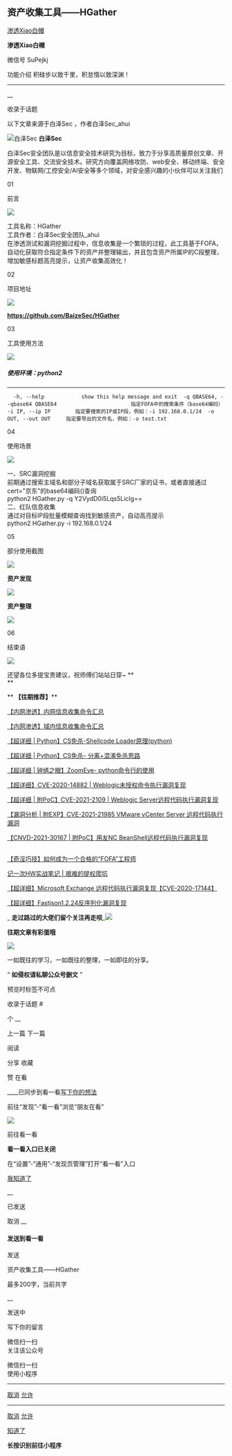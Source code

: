 ##  资产收集工具——HGather

[ 渗透Xiao白帽 ](javascript:void\(0\);)

**渗透Xiao白帽** ![]()

微信号 SuPejkj

功能介绍 积硅步以致千里，积怠惰以致深渊！

____

__

收录于话题

以下文章来源于白泽Sec ，作者白泽Sec_ahui

![白泽Sec](http://wx.qlogo.cn/mmhead/Q3auHgzwzM7gibNcIR9f4AKibySMAatib3FVgdJkvb6ksfiaVcPn3jE5ag/0)
**白泽Sec**

白泽Sec安全团队是以信息安全技术研究为目标，致力于分享高质量原创文章、开源安全工具、交流安全技术。研究方向覆盖网络攻防、web安全、移动终端、安全开发、物联网/工控安全/AI安全等多个领域，对安全感兴趣的小伙伴可以关注我们

01

前言  

![](https://gitee.com/fuli009/images/raw/master/public/20210806180350.png)  

  

  
  
工具名称：HGather  
工具作者：白泽Sec安全团队_ahui  
在渗透测试和漏洞挖掘过程中，信息收集是一个繁琐的过程，此工具基于FOFA，自动化获取符合指定条件下的资产并整理输出，并且包含资产所属IP的C段整理，增加敏感标题高亮提示，让资产收集高效化！  
  

  

  

02

项目地址  

![](https://gitee.com/fuli009/images/raw/master/public/20210806180350.png)

  

  
  
  
  

 **https://github.com/BaizeSec/HGather**  

  
  

  

  

03

工具使用方法  

![](https://gitee.com/fuli009/images/raw/master/public/20210806180350.png)

  

  

  
  
  
  

##### 使用环境：python2

  *   *   *   *   * 

    
    
      -h, --help            show this help message and exit  -q QBASE64, --qbase64 QBASE64                        指定FOFA中的搜索条件（base64编码）  -i IP, --ip IP        指定要搜索的IP或IP段，例如：-i 192.168.0.1/24  -o OUT, --out OUT     指定要导出的文件名，例如：-o test.txt

  

  

04

使用场景  

![](https://gitee.com/fuli009/images/raw/master/public/20210806180350.png)  

  

  
  
一、SRC漏洞挖掘  
前期通过搜索主域名和部分子域名获取属于SRC厂家的证书，或者直接通过cert="京东"的base64编码()查询  
python2 HGather.py -q Y2VydD0i5Lqs5LicIg==  
二、红队信息收集  
通过对目标IP段批量模糊查询找到敏感资产，自动高亮提示  
python2 HGather.py -i 192.168.0.1/24  
  

  

  

05

部分使用截图  

![](https://gitee.com/fuli009/images/raw/master/public/20210806180350.png)

  

  

  
  
  
  

 **资产发现**

![](https://gitee.com/fuli009/images/raw/master/public/20210806180353.png)

  

 **资产整理**  

![](https://gitee.com/fuli009/images/raw/master/public/20210806180354.png)

  

  
  

  

  

06

结束语  

![](https://gitee.com/fuli009/images/raw/master/public/20210806180350.png)

  

  
  
  
  

还望各位多提宝贵建议，祝师傅们站站日穿~ **  
**

  
  

 ** **【往期推荐】****  

[
【内网渗透】内网信息收集命令汇总](http://mp.weixin.qq.com/s?__biz=MzI1NTM4ODIxMw==&mid=2247485796&idx=1&sn=8e78cb0c7779307b1ae4bd1aac47c1f1&chksm=ea37f63edd407f2838e730cd958be213f995b7020ce1c5f96109216d52fa4c86780f3f34c194&scene=21#wechat_redirect)  

[【内网渗透】域内信息收集命令汇总](http://mp.weixin.qq.com/s?__biz=MzI1NTM4ODIxMw==&mid=2247485855&idx=1&sn=3730e1a1e851b299537db7f49050d483&chksm=ea37f6c5dd407fd353d848cbc5da09beee11bc41fb3482cc01d22cbc0bec7032a5e493a6bed7&scene=21#wechat_redirect)

[【超详细 | Python】CS免杀-Shellcode
Loader原理(python)](http://mp.weixin.qq.com/s?__biz=MzI1NTM4ODIxMw==&mid=2247486582&idx=1&sn=572fbe4a921366c009365c4a37f52836&chksm=ea37f32cdd407a3aea2d4c100fdc0a9941b78b3c5d6f46ba6f71e946f2c82b5118bf1829d2dc&scene=21#wechat_redirect)

[【超详细 | Python】CS免杀-
分离+混淆免杀思路](http://mp.weixin.qq.com/s?__biz=MzI1NTM4ODIxMw==&mid=2247486638&idx=1&sn=99ce07c365acec41b6c8da07692ffca9&chksm=ea37f3f4dd407ae28611d23b31c39ff1c8bc79762bfe2535f12d1b9d7a6991777b178a89b308&scene=21#wechat_redirect)  

[【超详细 | 钟馗之眼】ZoomEye-
python命令行的使用](http://mp.weixin.qq.com/s?__biz=MzI1NTM4ODIxMw==&mid=2247488453&idx=1&sn=5828a0e1a2299d3ee0215f0ed4c30bf1&chksm=ea37ec9fdd406589124c67c45487be39ed1033d88c627092cf07f6d4f14ccdb9079b38dba74d&scene=21#wechat_redirect)

[【超详细】CVE-2020-14882 |
Weblogic未授权命令执行漏洞复现](http://mp.weixin.qq.com/s?__biz=MzI1NTM4ODIxMw==&mid=2247485550&idx=1&sn=921b100fd0a7cc183e92a5d3dd07185e&chksm=ea37f734dd407e22cfee57538d53a2d3f2ebb00014c8027d0b7b80591bcf30bc5647bfaf42f8&scene=21#wechat_redirect)

[【超详细 | 附PoC】CVE-2021-2109 | Weblogic
Server远程代码执行漏洞复现](http://mp.weixin.qq.com/s?__biz=MzI1NTM4ODIxMw==&mid=2247486517&idx=1&sn=34d494bd453a9472d2b2ebf42dc7e21b&chksm=ea37f36fdd407a7977b19d7fdd74acd44862517aac91dd51a28b8debe492d54f53b6bee07aa8&scene=21#wechat_redirect)

[【漏洞分析 | 附EXP】CVE-2021-21985 VMware vCenter Server
远程代码执行漏洞](http://mp.weixin.qq.com/s?__biz=MzI1NTM4ODIxMw==&mid=2247487906&idx=1&sn=e35998115108336f8b7c6679e16d1d0a&chksm=ea37eef8dd4067ee13470391ded0f1c8e269f01bcdee4273e9f57ca8924797447f72eb2656b2&scene=21#wechat_redirect)

[【CNVD-2021-30167 | 附PoC】用友NC
BeanShell远程代码执行漏洞复现](http://mp.weixin.qq.com/s?__biz=MzI1NTM4ODIxMw==&mid=2247487897&idx=1&sn=6ab1eb2c83f164ff65084f8ba015ad60&chksm=ea37eec3dd4067d56adcb89a27478f7dbbb83b5077af14e108eca0c82168ae53ce4d1fbffabf&scene=21#wechat_redirect)  

##
[【奇淫巧技】如何成为一个合格的“FOFA”工程师](http://mp.weixin.qq.com/s?__biz=MzI1NTM4ODIxMw==&mid=2247485135&idx=1&sn=f872054b31429e244a6e56385698404a&chksm=ea37f995dd40708367700fc53cca4ce8cb490bc1fe23dd1f167d86c0d2014a0c03005af99b89&scene=21#wechat_redirect)

[记一次HW实战笔记 |
艰难的提权爬坑](http://mp.weixin.qq.com/s?__biz=MzI1NTM4ODIxMw==&mid=2247484991&idx=2&sn=5368b636aed77ce455a1e095c63651e4&chksm=ea37f965dd407073edbf27256c022645fe2c0bf8b57b38a6000e5aeb75733e10815a4028eb03&scene=21#wechat_redirect)

[【超详细】Microsoft Exchange
远程代码执行漏洞复现【CVE-2020-17144】](http://mp.weixin.qq.com/s?__biz=MzI1NTM4ODIxMw==&mid=2247485992&idx=1&sn=18741504243d11833aae7791f1acda25&chksm=ea37f572dd407c64894777bdf77e07bdfbb3ada0639ff3a19e9717e70f96b300ab437a8ed254&scene=21#wechat_redirect)

[【超详细】Fastjson1.2.24反序列化漏洞复现](http://mp.weixin.qq.com/s?__biz=MzI1NTM4ODIxMw==&mid=2247484991&idx=1&sn=1178e571dcb60adb67f00e3837da69a3&chksm=ea37f965dd4070732b9bbfa2fe51a5fe9030e116983a84cd10657aec7a310b01090512439079&scene=21#wechat_redirect)

 _
**走过路过的大佬们留个关注再走呗**_![](https://gitee.com/fuli009/images/raw/master/public/20210806180357.png)

 **往期文章有彩蛋哦** **![]()**  

![](https://gitee.com/fuli009/images/raw/master/public/20210806180358.png)

一如既往的学习，一如既往的整理，一如即往的分享。![]()  

“ **如侵权请私聊公众号删文** ”

预览时标签不可点

收录于话题 #

个 __

上一篇 下一篇

阅读

分享 收藏

赞 在看

____已同步到看一看[写下你的想法](javascript:;)

前往“发现”-“看一看”浏览“朋友在看”

![](//res.wx.qq.com/mmbizwap/zh_CN/htmledition/images/pic/appmsg/pic_like_comment55871f.png)

前往看一看

**看一看入口已关闭**

在“设置”-“通用”-“发现页管理”打开“看一看”入口

[我知道了](javascript:;)

__

已发送

取消 __

####  发送到看一看

发送

资产收集工具——HGather

最多200字，当前共字

__

发送中

写下你的留言

微信扫一扫  
关注该公众号

微信扫一扫  
使用小程序

****

[取消](javascript:void\(0\);) [允许](javascript:void\(0\);)

****

[取消](javascript:void\(0\);) [允许](javascript:void\(0\);)

[知道了](javascript:;)

**长按识别前往小程序**

![]()

